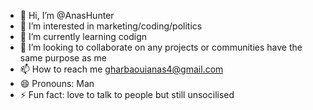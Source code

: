 - 👋 Hi, I’m @AnasHunter
- 👀 I’m interested in marketing/coding/politics
- 🌱 I’m currently learning codign
- 💞️ I’m looking to collaborate on any projects or communities have the same purpose as me 
- 📫 How to reach me gharbaouianas4@gmail.com
- 😄 Pronouns: Man
- ⚡ Fun fact: love to talk to people but still unsocilised

<!---
AnasHunter/AnasHunter is a ✨ special ✨ repository because its `README.md` (this file) appears on your GitHub profile.
You can click the Preview link to take a look at your changes.
--->
